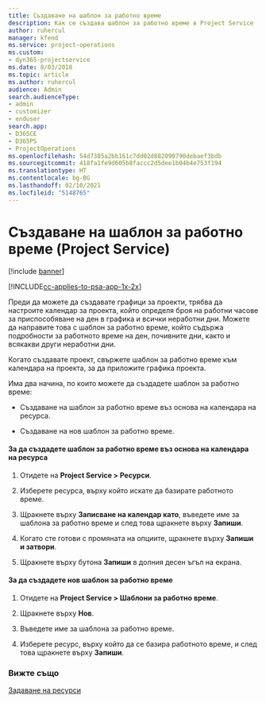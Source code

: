 ```yaml
---
title: Създаване на шаблон за работно време
description: Как се създава шаблон за работно време в Project Service
author: ruhercul
manager: kfend
ms.service: project-operations
ms.custom:
- dyn365-projectservice
ms.date: 8/03/2018
ms.topic: article
ms.author: ruhercul
audience: Admin
search.audienceType:
- admin
- customizer
- enduser
search.app:
- D365CE
- D365PS
- ProjectOperations
ms.openlocfilehash: 54d7385a2bb161c7dd02d882090790debaef3bdb
ms.sourcegitcommit: 418fa1fe9d605b8faccc2d5dee1b04b4e753f194
ms.translationtype: HT
ms.contentlocale: bg-BG
ms.lasthandoff: 02/10/2021
ms.locfileid: "5148765"
---
```

# <a name="create-a-work-hours-template-project-service"></a>Създаване на шаблон за работно време (Project Service)

[!include [banner](../includes/psa-now-project-operations.md)]

[!INCLUDE[cc-applies-to-psa-app-1x-2x](../includes/cc-applies-to-psa-app-1x-2x.md)]

Преди да можете да създавате графици за проекти, трябва да настроите календар за проекта, който определя броя на работни часове за приспособяване на ден в графика и всички неработни дни. Можете да направите това с шаблон за работно време, който съдържа подробности за работното време на ден, почивните дни, както и всякакви други неработни дни.  
  
 Когато създавате проект, свържете шаблон за работно време към календара на проекта, за да приложите графика проекта.  
  
 Има два начина, по които можете да създадете шаблон за работно време:  
  
-   Създаване на шаблон за работно време въз основа на календара на ресурса.  
  
-   Създаване на нов шаблон за работно време.  
  
#### <a name="to-create-a-work-hours-template-based-on-a-resources-calendar"></a>За да създадете шаблон за работно време въз основа на календара на ресурса  
  
1.  Отидете на **Project Service > Ресурси**.  
  
2.  Изберете ресурса, върху който искате да базирате работното време.  
  
3.  Щракнете върху **Записване на календар като**, въведете име за шаблона за работно време и след това щракнете върху **Запиши**.  
  
4.  Когато сте готови с промяната на опциите, щракнете върху **Запиши и затвори**.  
  
5.  Щракнете върху бутона **Запиши** в долния десен ъгъл на екрана.  
  
#### <a name="to-create-a-new-work-hours-template"></a>За да създадете нов шаблон за работно време  
  
1.  Отидете на **Project Service > Шаблони за работно време**.  
  
2.  Щракнете върху **Нов**.  
  
3.  Въведете име за шаблона за работно време.  
  
4.  Изберете ресурс, върху който да се базира работното време, и след това щракнете върху **Запиши**.  
  
### <a name="see-also"></a>Вижте също  
 [Задаване на ресурси](../psa/set-up-resources.md)

